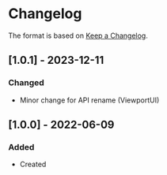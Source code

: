 # Changelog
The format is based on [Keep a Changelog](https://keepachangelog.com/en/1.0.0/).

## [1.0.1] - 2023-12-11
### Changed
- Minor change for API rename (ViewportUI)

## [1.0.0] - 2022-06-09
### Added
- Created
